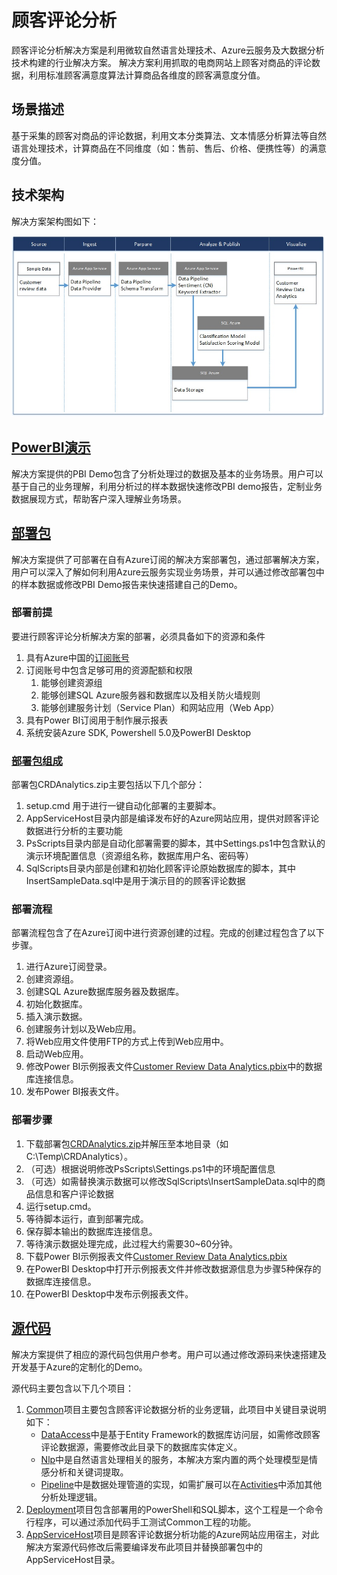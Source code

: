 # 顾客评论分析
顾客评论分析解决方案是利用微软自然语言处理技术、Azure云服务及大数据分析技术构建的行业解决方案。
解决方案利用抓取的电商网站上顾客对商品的评论数据，利用标准顾客满意度算法计算商品各维度的顾客满意度分值。

## 场景描述
基于采集的顾客对商品的评论数据，利用文本分类算法、文本情感分析算法等自然语言处理技术，计算商品在不同维度（如：售前、售后、价格、便携性等）的满意度分值。

## 技术架构
解决方案架构图如下：

![Solution Diagram](./Pictures/CRDAnalytics.JPG)

## [PowerBI演示](./PBI%20Demo)
解决方案提供的PBI Demo包含了分析处理过的数据及基本的业务场景。用户可以基于自己的业务理解，利用分析过的样本数据快速修改PBI demo报告，定制业务数据展现方式，帮助客户深入理解业务场景。

## [部署包](./DeployPkg)
解决方案提供了可部署在自有Azure订阅的解决方案部署包，通过部署解决方案，用户可以深入了解如何利用Azure云服务实现业务场景，并可以通过修改部署包中的样本数据或修改PBI Demo报告来快速搭建自己的Demo。

### 部署前提
要进行顾客评论分析解决方案的部署，必须具备如下的资源和条件
  1. 具有Azure中国的[订阅账号](https://www.azure.cn/)
  2. 订阅账号中包含足够可用的资源配额和权限
     1. 能够创建资源组
     2. 能够创建SQL Azure服务器和数据库以及相关防火墙规则
     3. 能够创建服务计划（Service Plan）和网站应用（Web App）
  3. 具有Power BI订阅用于制作展示报表
  4. 系统安装Azure SDK, Powershell 5.0及PowerBI Desktop

### [部署包组成](./DeployPkg/CRDAnalytics.zip)
部署包CRDAnalytics.zip主要包括以下几个部分：
  1. setup.cmd 用于进行一键自动化部署的主要脚本。
  2. AppServiceHost目录内部是编译发布好的Azure网站应用，提供对顾客评论数据进行分析的主要功能
  3. PsScripts目录内部是自动化部署需要的脚本，其中Settings.ps1中包含默认的演示环境配置信息（资源组名称，数据库用户名、密码等）
  4. SqlScripts目录内部是创建和初始化顾客评论原始数据库的脚本，其中InsertSampleData.sql中是用于演示目的的顾客评论数据

### 部署流程

部署流程包含了在Azure订阅中进行资源创建的过程。完成的创建过程包含了以下步骤。

  1.  进行Azure订阅登录。
  2.  创建资源组。
  3.  创建SQL Azure数据库服务器及数据库。
  4.  初始化数据库。
  5.  插入演示数据。
  6.  创建服务计划以及Web应用。
  7.  将Web应用文件使用FTP的方式上传到Web应用中。
  8.  启动Web应用。
  10. 修改Power BI示例报表文件[Customer Review Data Analytics.pbix](./PBI%20Demo/Customer%20Review%20Data%20Analytics.pbix)中的数据库连接信息。
  11. 发布Power BI报表文件。

### 部署步骤

  1. 下载部署包[CRDAnalytics.zip](./DeployPkg/CRDAnalytics.zip)并解压至本地目录（如 C:\Temp\CRDAnalytics）。
  2. （可选）根据说明修改PsScripts\Settings.ps1中的环境配置信息
  3. （可选）如需替换演示数据可以修改SqlScripts\InsertSampleData.sql中的商品信息和客户评论数据
  3. 运行setup.cmd。
  4. 等待脚本运行，直到部署完成。
  5. 保存脚本输出的数据库连接信息。
  5. 等待演示数据处理完成，此过程大约需要30~60分钟。
  6. 下载Power BI示例报表文件[Customer Review Data Analytics.pbix](./PBI%20Demo/Customer%20Review%20Data%20Analytics.pbix)
  7. 在PowerBI Desktop中打开示例报表文件并修改数据源信息为步骤5种保存的数据库连接信息。
  8. 在PowerBI Desktop中发布示例报表文件。

## [源代码](./src)
解决方案提供了相应的源代码包供用户参考。用户可以通过修改源码来快速搭建及开发基于Azure的定制化的Demo。

源代码主要包含以下几个项目：

  1. [Common](./src/Common)项目主要包含顾客评论数据分析的业务逻辑，此项目中关键目录说明如下：
       * [DataAccess](./src/Common/DataAccess)中是基于Entity Framework的数据库访问层，如需修改顾客评论数据源，需要修改此目录下的数据库实体定义。
       * [Nlp](./src/Common/Nlp)中是自然语言处理相关的服务，本解决方案内置的两个处理模型是情感分析和关键词提取。
       * [Pipeline](./src/Common/Nlp/Pipelines)中是数据处理管道的实现，如需扩展可以在[Activities](./src/Common/Pipelines/Activities)中添加其他分析处理逻辑。
  2. [Deployment](./src/Common)项目包含部署用的PowerShell和SQL脚本，这个工程是一个命令行程序，可以通过添加代码手工测试Common工程的功能。
  3. [AppServiceHost](./src/AppServiceHost)项目是顾客评论数据分析功能的Azure网站应用宿主，对此解决方案源代码修改后需要编译发布此项目并替换部署包中的AppServiceHost目录。